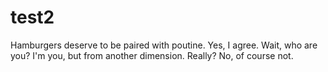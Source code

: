 # test2
Hamburgers deserve to be paired with poutine.
Yes, I agree.
Wait, who are you?
I'm you, but from another dimension.
Really?
No, of course not.

